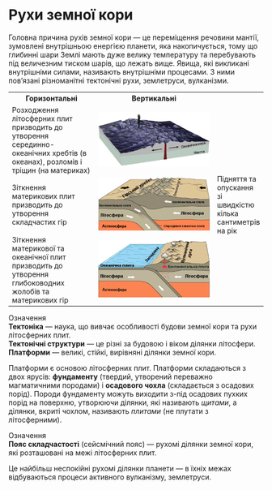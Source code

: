 
Рухи земної кори
================

Головна причина рухів земної кори — це переміщення речовини мантії,
зумовлені внутрішньою енергією планети, яка накопичується, тому що
глибинні шари Землі мають дуже велику температуру та перебувають під
величезним тиском шарів, що лежать вище. Явища, які викликані
внутрішніми силами, називають внутрішніми процесами. З ними пов’язані
різноманітні тектонічні рухи, землетруси, вулканізми.

<table>
  <tr>
    <th collspan="2">Горизонтальнi</th>
    <th>Вертикальнi</th>
  </tr>
  <tr>
    <td width="35%">Розходження лiтосферних
плит призводить до утворення серединно-океанiчних
хребтiв (в океанах), розломiв i трiщин (на материках)</td>
    <td width="50%"><img src="5.png"/></td>
    <td width="15%" rowspan="3">Пiдняття та опускання зi швидкiстю
кiлька сантиметрiв на рiк</td>
  </tr>
  <tr>
    <td>Зiткнення материкових
плит призводить до утворення складчастих гiр</td>
    <td><img src="6.png"/></td>
  </tr>
  <tr>
    <td>Зiткнення материкової
та океанiчної плит призводить до утворення глибоководних жолобiв та материкових гiр</td>
    <td><img src="7.png"/></td>
  </tr>
</table>


<div class="eoz-wrap">
<span class="eoz">Означення</span>
<div class="eoz-text">
<b>Тектонiка</b> — наука, що вивчає особливостi будови земної кори та рухи лiтосферних плит. <br/>
<b>Тектонiчнi структури</b> — це рiзнi за будовою i вiком дiлянки лiтосфери. <br/>
<b>Платформи</b> — великi, стiйкi, вирiвнянi дiлянки земної кори.
</div>
</div>


Платформи є основою літосферних плит. Платформи складаються з двох
ярусів: **фундаменту** (твердий, утворений переважно магматичними
породами) і **осадового чохла** (складається з осадових порід). Породи
фундаменту можуть виходити з-під осадових пухких порід на поверхню,
утворюючи ділянки, які називають *щитами*, а ділянки, вкриті чохлом,
називають *плитами* (не плутати з літосферними).

<div class="eoz-wrap">
<span class="eoz">Означення</span>
<div class="eoz-text">
<b>Пояс складчастостi</b> (сейсмiчний пояс) — рухомi дiлянки земної кори, якi розташованi на межi лiтосферних плит.
</div>
</div>

Це найбільш неспокійні рухомі ділянки планети — в їхніх межах
відбуваються процеси активного вулканізму, землетруси.
